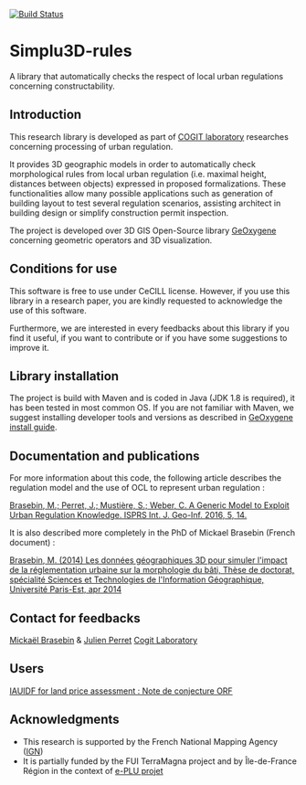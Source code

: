 [![Build Status](https://travis-ci.org/SimPLU3D/simplu3D-rules.svg?branch=master)](https://travis-ci.org/SimPLU3D/simplu3D-rules)

Simplu3D-rules
============

A library that automatically checks the respect of local urban  regulations concerning constructability.


Introduction
---------------------

This research library is developed as part of [COGIT laboratory](http://recherche.ign.fr/labos/cogit/accueilCOGIT.php) researches concerning processing of urban regulation. 

It provides 3D geographic models in order to automatically check morphological rules from local urban regulation (i.e. maximal height, distances between objects) expressed in proposed formalizations. These functionalities allow many possible applications such as generation of building layout to test several regulation scenarios, assisting architect in building design or simplify construction permit inspection.

The project is developed over 3D GIS Open-Source library [GeOxygene](http://ignf.github.io/geoxygene) concerning geometric operators and 3D visualization.

Conditions for use
---------------------
This software is free to use under CeCILL license. However, if you use this library in a research paper, you are kindly requested to acknowledge the use of this software.

Furthermore, we are interested in every feedbacks about this library if you find it useful, if you want to contribute or if you have some suggestions to improve it.

Library installation
---------------------
The project is build with Maven and is coded in Java (JDK 1.8 is required), it has been tested in most common OS. If you are not familiar with Maven, we suggest installing developer tools and versions as described in [GeOxygene install guide](http://ignf.github.io/geoxygene/documentation/developer/install.html).



Documentation and publications
---------------------

For more information about this code, the following article describes the regulation model and the use of OCL to represent urban regulation :

[Brasebin, M.; Perret, J.; Mustière, S.; Weber, C. A Generic Model to Exploit Urban Regulation Knowledge. ISPRS Int. J. Geo-Inf. 2016, 5, 14.](http://www.mdpi.com/2220-9964/5/2/14/htm)

It is also described more completely in the PhD of Mickael Brasebin (French document) :

[Brasebin, M. (2014) Les données géographiques 3D pour simuler l'impact de la réglementation urbaine sur la morphologie du bâti, Thèse de doctorat, spécialité Sciences et Technologies de l'Information Géographique, Université Paris-Est, apr 2014](http://recherche.ign.fr/labos/cogit/publiCOGITDetail.php?idpubli=5016)


Contact for feedbacks
---------------------
[Mickaël Brasebin](http://recherche.ign.fr/labos/cogit/cv.php?nom=Brasebin) & [Julien Perret](http://recherche.ign.fr/labos/cogit/cv.php?prenom=Julien&nom=Perret)
[Cogit Laboratory](http://recherche.ign.fr/labos/cogit/accueilCOGIT.php)

Users
--------------------
[IAUIDF for land price assessment : Note de conjecture ORF](http://www.orf.asso.fr/uploads/attachements/orf_nc7_ok_lg.pdf)


Acknowledgments
---------------------

+ This research is supported by the French National Mapping Agency ([IGN](http://www.ign.fr))
+ It is partially funded by the FUI TerraMagna project and by Île-de-France
Région in the context of [e-PLU projet](www.e-PLU.fr)

